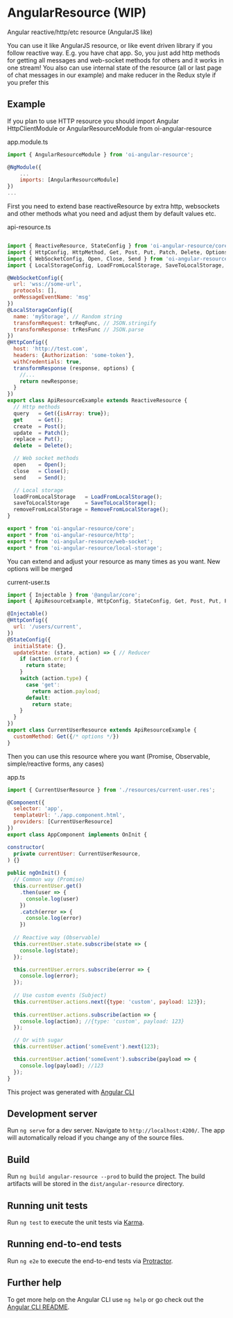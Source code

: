 # AngularResource (WIP)
Angular reactive/http/etc resource (AngularJS like)

You can use it like AngularJS resource, or like event driven library if you follow reactive way.
E.g. you have chat app. So, you just add http methods for getting all messages and web-socket methods for others and it works in one stream! You also can use internal state of the resource (all or last page of chat messages in our example) and make reducer in the Redux style if you prefer this

## Example
If you plan to use HTTP resource you should import Angular HttpClientModule or AngularResourceModule from oi-angular-resource

app.module.ts
```js
import { AngularResourceModule } from 'oi-angular-resource';

@NgModule({
    ...
    imports: [AngularResourceModule]
})
...
```

First you need to extend base reactiveResource by extra http, websockets and other methods what you need and adjust them by default values etc.

api-resource.ts
```js

import { ReactiveResource, StateConfig } from 'oi-angular-resource/core';
import { HttpConfig, HttpMethod, Get, Post, Put, Patch, Delete, Options, Head, Jsonp} from 'oi-angular-resource/http';
import { WebSocketConfig, Open, Close, Send } from 'oi-angular-resource/web-socket';
import { LocalStorageConfig, LoadFromLocalStorage, SaveToLocalStorage, RemoveFromLocalStorage } from 'oi-angular-resource/local-storage';

@WebSocketConfig({
  url: 'wss://some-url',
  protocols: [],
  onMessageEventName: 'msg'
})
@LocalStorageConfig({
  name: 'myStorage', // Random string
  transformRequest: trReqFunc, // JSON.stringify
  transformResponse: trResFunc // JSON.parse
})
@HttpConfig({
  host: 'http://test.com',
  headers: {Authorization: 'some-token'},
  withCredentials: true,
  transformResponse (response, options) {
    //...
    return newResponse;
  }
})
export class ApiResourceExample extends ReactiveResource {
  // Http methods
  query   = Get({isArray: true});
  get     = Get();
  create  = Post();
  update  = Patch();
  replace = Put();
  delete  = Delete();

  // Web socket methods
  open    = Open();
  close   = Close();
  send    = Send();

  // Local storage
  loadFromLocalStorage   = LoadFromLocalStorage();
  saveToLocalStorage     = SaveToLocalStorage();
  removeFromLocalStorage = RemoveFromLocalStorage();
}

export * from 'oi-angular-resource/core';
export * from 'oi-angular-resource/http';
export * from 'oi-angular-resource/web-socket';
export * from 'oi-angular-resource/local-storage';
```

You can extend and adjust your resource as many times as you want. New options will be merged

current-user.ts
```js
import { Injectable } from '@angular/core';
import { ApiResourceExample, HttpConfig, StateConfig, Get, Post, Put, Patch, Delete } from './api-resource';

@Injectable()
@HttpConfig({
  url: '/users/current',
})
@StateConfig({
  initialState: {},
  updateState: (state, action) => { // Reducer
    if (action.error) {
      return state;
    }
    switch (action.type) {
      case 'get':
        return action.payload;
      default:
        return state;
    }
  }
})
export class CurrentUserResource extends ApiResourceExample {
  customMethod: Get({/* options */})
}
```

Then you can use this resource where you want (Promise, Observable, simple/reactive forms, any cases)

app.ts
```js
import { CurrentUserResource } from './resources/current-user.res';

@Component({
  selector: 'app',
  templateUrl: './app.component.html',
  providers: [CurrentUserResource]
})
export class AppComponent implements OnInit {

constructor(
  private currentUser: CurrentUserResource,
) {}
  
public ngOnInit() {
  // Common way (Promise)
  this.currentUser.get()
    .then(user => {
      console.log(user)
    })
    .catch(error => {
      console.log(error)
    })
    
  // Reactive way (Observable)
  this.currentUser.state.subscribe(state => {
    console.log(state);
  });

  this.currentUser.errors.subscribe(error => {
    console.log(error);
  });
  
  // Use custom events (Subject)
  this.currentUser.actions.next({type: 'custom', payload: 123});
  
  this.currentUser.actions.subscribe(action => {
    console.log(action); //{type: 'custom', payload: 123}
  });

  // Or with sugar
  this.currentUser.action('someEvent').next(123);

  this.currentUser.action('someEvent').subscribe(payload => {
    console.log(payload); //123
  });
}
```


This project was generated with [Angular CLI](https://github.com/angular/angular-cli)

## Development server

Run `ng serve` for a dev server. Navigate to `http://localhost:4200/`. The app will automatically reload if you change any of the source files.

## Build

Run `ng build angular-resource --prod` to build the project. The build artifacts will be stored in the `dist/angular-resource` directory.

## Running unit tests

Run `ng test` to execute the unit tests via [Karma](https://karma-runner.github.io).

## Running end-to-end tests

Run `ng e2e` to execute the end-to-end tests via [Protractor](http://www.protractortest.org/).

## Further help

To get more help on the Angular CLI use `ng help` or go check out the [Angular CLI README](https://github.com/angular/angular-cli/blob/master/README.md).

